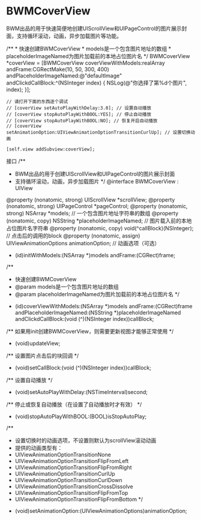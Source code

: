 BWMCoverView
============

BWM出品的用于快速简便地创建UIScrollView和UIPageControl的图片展示封面，支持循环滚动，动画，异步加载图片等功能。

/**
     * 快速创建BWMCoverView
     * models是一个包含图片地址的数组
     * placeholderImageNamed为图片加载前的本地占位图片名
     */
    BWMCoverView *coverView = [BWMCoverView coverViewWithModels:realArray andFrame:CGRectMake(10, 50, 300, 400) andPlaceholderImageNamed:@"defaultImage" andClickdCallBlock:^(NSInteger index) {
        NSLog(@"你选择了第%d个图片", index);
    }];
    
    // 请打开下面的东西逐个调试
    // [coverView setAutoPlayWithDelay:3.0]; // 设置自动播放
    // [coverView stopAutoPlayWithBOOL:YES]; // 停止自动播放
    // [coverView stopAutoPlayWithBOOL:NO]; // 恢复开启自动播放
    // [coverView setAnimationOption:UIViewAnimationOptionTransitionCurlUp]; // 设置切换动画
    
    [self.view addSubview:coverView];

接口
 /**
 * BWM出品的用于创建UIScrollView和UIPageControl的图片展示封面
 * 支持循环滚动，动画，异步加载图片
 */
@interface BWMCoverView : UIView <UIScrollViewDelegate>

@property (nonatomic, strong) UIScrollView *scrollView;
@property (nonatomic, strong) UIPageControl *pageControl;
@property (nonatomic, strong) NSArray *models; // 一个包含图片地址字符串的数组
@property (nonatomic, copy) NSString *placeholderImageNamed; // 图片载入前的本地占位图片名字符串
@property (nonatomic, copy) void(^callBlock)(NSInteger); // 点击后的调用的block
@property (nonatomic, assign) UIViewAnimationOptions animationOption; // 动画选项（可选）

- (id)initWithModels:(NSArray *)models andFrame:(CGRect)frame;

/**
 * 快速创建BWMCoverView
 * @param models是一个包含图片地址的数组
 * @param placeholderImageNamed为图片加载前的本地占位图片名
 */
+ (id)coverViewWithModels:(NSArray *)models andFrame:(CGRect)frame andPlaceholderImageNamed:(NSString *)placeholderImageNamed andClickdCallBlock:(void (^)(NSInteger index))callBlock;


/** 如果用init创建BWMCoverView，则需要更新视图才能够正常使用 */
- (void)updateView;

/** 设置图片点击后的块回调 */
- (void)setCallBlock:(void (^)(NSInteger index))callBlock;

/** 设置自动播放 */
- (void)setAutoPlayWithDelay:(NSTimeInterval)second;

/** 停止或恢复自动播放（在设置了自动播放时才有效） */
- (void)stopAutoPlayWithBOOL:(BOOL)isStopAutoPlay;

/** 
 * 设置切换时的动画选项，不设置则默认为scrollView滚动动画
 * 提供的动画类型有：
 *   UIViewAnimationOptionTransitionNone
 *   UIViewAnimationOptionTransitionFlipFromLeft
 *   UIViewAnimationOptionTransitionFlipFromRight
 *   UIViewAnimationOptionTransitionCurlUp
 *   UIViewAnimationOptionTransitionCurlDown
 *   UIViewAnimationOptionTransitionCrossDissolve
 *   UIViewAnimationOptionTransitionFlipFromTop
 *   UIViewAnimationOptionTransitionFlipFromBottom
 */
- (void)setAnimationOption:(UIViewAnimationOptions)animationOption;
